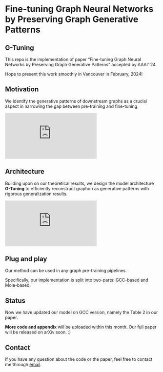 # Fine-tuning Graph Neural Networks by Preserving Graph Generative Patterns
## G-Tuning
This repo is the implementation of paper “Fine-tuning Graph Neural Networks by Preserving Graph Generative Patterns" accepted by AAAI' 24.

Hope to present this work smoothly in Vancouver in February, 2024!

## Motivation
We identify the generative patterns of downstream graphs as a crucial aspect in narrowing the gap between pre-training and fine-tuning.

![IntroFig](https://github.com/Sunefei/G-Tuning/figs/intro_all_modified.pdf)

## Architecture
Building upon on our theoretical results, we design the model architecture **G-Tuning** to efficiently reconstruct graphon as generative patterns with rigorous generalization results.

![ModelFig](https://github.com/Sunefei/G-Tuning/figs/model.pdf)

## Plug and play
Our method can be used in any graph pre-training pipelines.

Specifically, our implementation is split into two-parts: GCC-based and Mole-based.

## Status
Now we have updated our model on GCC version, namely the Table 2 in our paper. 

**More code and appendix** will be uploaded within this month. Our full paper will be released on arXiv soon. :)

## Contact
If you have any question about the code or the paper, feel free to contact me through [email](mailto:yifeisun@zju.edu.cn).

